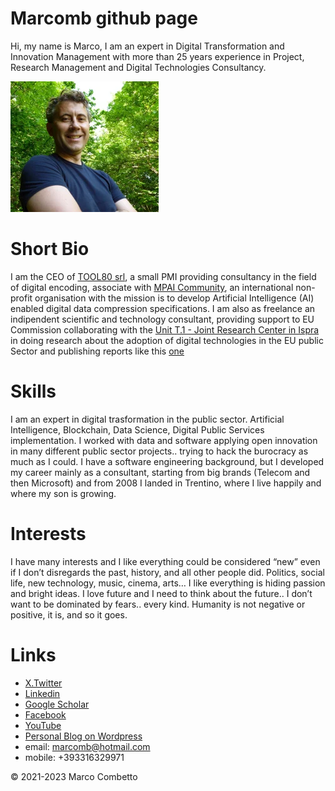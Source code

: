 
# Marcomb github page

Hi, my name is Marco, I am an expert in Digital Transformation and Innovation Management with more than 25 years experience in Project, Research Management and Digital Technologies Consultancy.

![Marcomb](images/marcomb.png)

# Short Bio
I am the CEO of [TOOL80 srl](https://www.tool80.it), a small PMI providing consultancy in the field of digital encoding, associate with [MPAI Community](https://mpai.community), an international non-profit organisation with the mission is to develop Artificial Intelligence (AI) enabled digital data compression specifications.
I am also as freelance an indipendent scientific and technology consultant, providing support to EU Commission collaborating with the [Unit T.1 - Joint Research Center in Ispra](https://op.europa.eu/en/web/who-is-who/organization/-/organization/JRC/COM_CRF_18002) in doing research about the adoption of digital technologies in the EU public Sector and publishing reports like this [one](https://publications.jrc.ec.europa.eu/repository/handle/JRC129301)

# Skills
I am an expert in digital trasformation in the public sector. Artificial Intelligence, Blockchain, Data Science, Digital Public Services implementation. 
I worked with data and software applying open innovation in many different public sector projects.. trying to hack the burocracy as much as I could. 
I have a software engineering background, but I developed my career mainly as a consultant, starting from big brands (Telecom and then Microsoft) and from 2008 I landed in Trentino, where I live happily and where my son is growing.

# Interests
I have many interests and I like everything could be considered “new” even if I don’t disregards the past, history, and all other people did. 
Politics, social life, new technology, music, cinema, arts… I like everything is hiding passion and bright ideas. 
I love future and I need to think about the future.. I don’t want to be dominated by fears.. every kind. 
Humanity is not negative or positive, it is, and so it goes.

# Links
- [X.Twitter](https://twitter.com/marcomb)
- [Linkedin](https://www.linkedin.com/in/marcomb/)
- [Google Scholar](https://scholar.google.com/citations?user=VA6U5LgAAAAJ&hl=en)
- [Facebook](https://www.facebook.com/marcomb)
- [YouTube](https://www.youtube.com/channel/UCW5EnzxpFCW1Wh2t8kYq0_w)
- [Personal Blog on Wordpress](https://marcomb.wordpress.com/)
- email: marcomb@hotmail.com
- mobile: +393316329971

<footer>

&copy; 2021-2023 Marco Combetto 

</footer>

